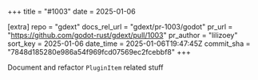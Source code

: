 +++
title = "#1003"
date = 2025-01-06

[extra]
repo = "gdext"
docs_rel_url = "gdext/pr-1003/godot"
pr_url = "https://github.com/godot-rust/gdext/pull/1003"
pr_author = "lilizoey"
sort_key = 2025-01-06
date_time = 2025-01-06T19:47:45Z
commit_sha = "7848d185280e986a54f969fcd07569ec2fcebbf8"
+++

Document and refactor `PluginItem` related stuff
